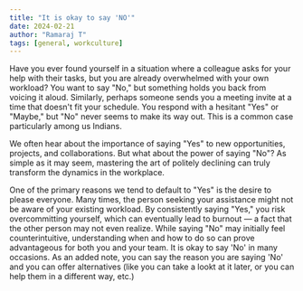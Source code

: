 ```yaml
---
title: "It is okay to say 'NO'"
date: 2024-02-21
author: "Ramaraj T"
tags: [general, workculture]
---
```


Have you ever found yourself in a situation where a colleague asks for your help with their tasks, but you are already overwhelmed with your own workload? You want to say "No," but something holds you back from voicing it aloud. Similarly, perhaps someone sends you a meeting invite at a time that doesn't fit your schedule. You respond with a hesitant "Yes" or "Maybe," but "No" never seems to make its way out. This is a common case particularly among us Indians. 

We often hear about the importance of saying "Yes" to new opportunities, projects, and collaborations. But what about the power of saying "No"? As simple as it may seem, mastering the art of politely declining can truly transform the dynamics in the workplace.

One of the primary reasons we tend to default to "Yes" is the desire to please everyone. Many times, the person seeking your assistance might not be aware of your existing workload. By consistently saying "Yes," you risk overcommitting yourself, which can eventually lead to burnout — a fact that the other person may not even realize. While saying "No" may initially feel counterintuitive, understanding when and how to do so can prove advantageous for both you and your team. It is okay to say 'No' in many occasions. As an added note, you can say the reason you are saying 'No' and you can offer alternatives (like you can take a lookt at it later, or you can help them in a different way, etc.)
